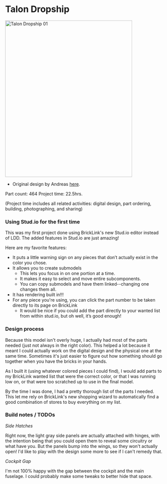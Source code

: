 
# Talon Dropship

<a data-flickr-embed="true"  href="https://www.flickr.com/photos/129594216@N04/33313480373/in/album-72157679569958653/" title="Talon Dropship 01"><img src="https://c1.staticflickr.com/3/2895/33313480373_6d7d75b9ec.jpg" width="407" height="500" alt="Talon Dropship 01"></a>

* Original design by Andreas [here](https://www.flickr.com/photos/cc-7576/6748547019/).

Part count: 464
Project time: 22.5hrs.

(Project time includes all related activities: digital design, part ordering, building, photographing, and sharing)

### Using Stud.io for the first time
This was my first project done using BrickLink's new Stud.io editor instead of LDD. The added features in Stud.io are just amazing!

Here are my favorite features:

* It puts a little warning sign on any pieces that don’t actually exist in the color you chose.
* It allows you to create submodels
   * This lets you focus in on one portion at a time.
   * It makes it easy to select and move entire subcomponents.
   * You can copy submodels and have them linked--changing one changes them all.
* It has rendering built in!!! 
* For any piece you're using, you can click the part number to be taken directly to its page on BrickLink
   * It would be nice if you could add the part directly to your wanted list from within stud.io, but oh well, it’s good enough!

### Design process
Because this model isn't overly huge, I actually had most of the parts needed (just not always in the right color). This helped a lot because it meant I could actually work on the digital design and the physical one at the same time. Sometimes it's just easier to figure out how something should go together when you have the bricks in your hands.

As I built it (using whatever colored pieces I could find), I would add parts to my BrickLink wanted list that were the correct color, or that I was running low on, or that were too scratched up to use in the final model.

By the time I was done, I had a pretty thorough list of the parts I needed. This let me rely on BrickLink's new shopping wizard to automatically find a good combination of stores to buy everything on my list.

### Build notes / TODOs

*Side Hatches*

Right now, the light gray side panels are actually attached with hinges, with the intention being that you could open them to reveal some circuitry or what have you. But the panels bump into the wings, so they won't actually open! I'd like to play with the design some more to see if I can't remedy that.

*Cockpit Gap*

I'm not 100% happy with the gap between the cockpit and the main fuselage. I could probably make some tweaks to better hide that space.

